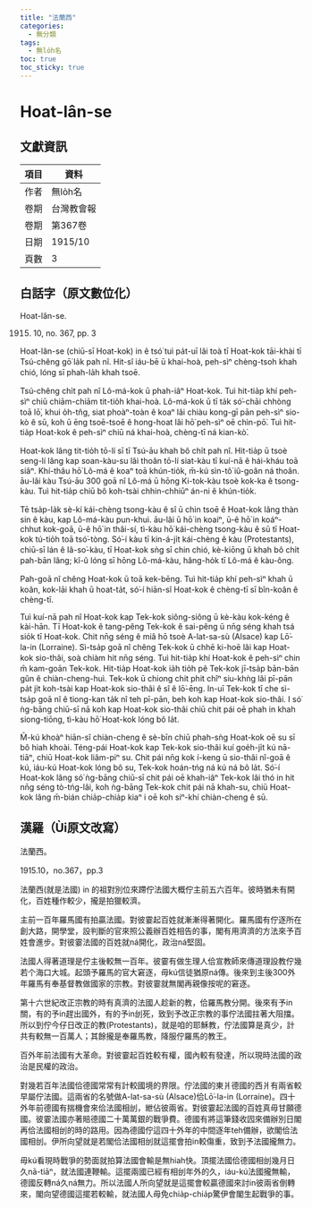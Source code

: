 ```yaml
---
title: "法蘭西"
categories:
  - 無分類
tags:
  - 無lo̍h名
toc: true
toc_sticky: true
---
```


# Hoat-lân-se

## 文獻資訊

| 項目 | 資料 |
|---|---|
| 作者 | 無lo̍h名 |
| 卷期 | 台灣教會報 |
| 卷期 | 第367卷 |
| 日期 | 1915/10 |
| 頁數 | 3 |

## 白話字（原文數位化）

Hoat-lân-se.

1915. 10, no. 367, pp. 3

Hoat-lân-se (chiū-sī Hoat-kok) in ê tsó͘ tuì pa̍t-uī lâi toà tī Hoat-kok tāi-khài tī Tsú-chêng gō͘ la̍k pah nî. Hit-sî iáu-bē ū khai-hoà, peh-sìⁿ chèng-tsoh khah chió, lóng sī phah-la̍h khah tsoē.

Tsú-chêng chi̍t pah nî Lô-má-kok ū phah-iâⁿ Hoat-kok. Tuì hit-tia̍p khí peh-sìⁿ chiū chiām-chiām tit-tio̍h khai-hoà. Lô-má-kok ū tī ta̍k só͘-chāi chhòng toā lō͘, khui o̍h-tn̂g, siat phoàⁿ-toàn ê koaⁿ lâi chiàu kong-gī pān peh-sìⁿ sio-kò ê sū, koh ū ēng tsoē-tsoē ê hong-hoat lâi hō͘ peh-sìⁿ oē chìn-pō͘. Tuì hit-tia̍p Hoat-kok ê peh-sìⁿ chiū ná khai-hoà, chèng-tī ná kian-kò͘.

Hoat-kok lâng tit-tio̍h tō-lí sī tī Tsú-āu khah bô chi̍t pah nî. Hit-tia̍p ū tsoè seng-lí lâng kap soan-kàu-su lâi thoân tō-lí siat-kàu tī kuí-nā ê hái-kháu toā siâⁿ. Khí-thâu hō͘ Lô-má ê koaⁿ toā khún-tio̍k, m̄-kú sìn-tô͘ iû-goân ná thoân. āu-lâi kàu Tsú-āu 300 goā nî Lô-má ū hōng Ki-tok-kàu tsoè kok-ka ê tsong-kàu. Tuì hit-tia̍p chiū bô koh-tsài chhin-chhiūⁿ án-ni ê khún-tio̍k.

Tē tsa̍p-la̍k sè-kí kái-chèng tsong-kàu ê sî ū chin tsoē ê Hoat-kok lâng thàn sin ê kàu, kap Lô-má-kàu pun-khui. āu-lâi ū hō͘ in koaiⁿ, ū-ê hō͘ in koáⁿ-chhut kok-goā, ū-ê hō͘ in thâi-sí, tì-kàu hō͘ kái-chèng tsong-kàu ê sū tī Hoat-kok tú-tio̍h toā tsó͘-tòng. Só͘-í kàu tī kin-á-ji̍t kái-chèng ê kàu (Protestants), chiū-sī lán ê Iâ-so͘-kàu, tī Hoat-kok sǹg sī chin chió, kè-kiōng ū khah bô chi̍t pah-bān lâng; kî-û lóng sī hōng Lô-má-kàu, hâng-ho̍k tī Lô-má ê kàu-ông.

Pah-goā nî chêng Hoat-kok ū toā kek-bēng. Tuì hit-tia̍p khí peh-sìⁿ khah ū koân, kok-lāi khah ū hoat-ta̍t, só͘-í hiān-sî Hoat-kok ê chèng-tī sī bîn-koân ê chèng-tī.

Tuì kuí-nā pah nî Hoat-kok kap Tek-kok siông-siông ū kè-kàu kok-kéng ê kài-hān. Tī Hoat-kok ê tang-pêng Tek-kok ê sai-pêng ū nn̄g séng khah tsá sio̍k tī Hoat-kok. Chit nn̄g séng ê miâ hō tsoè A-lat-sa-sù (Alsace) kap Lō͘-la-in (Lorraine). Sì-tsa̍p goā nî chêng Tek-kok ū chhē ki-hoē lâi kap Hoat-kok sio-thâi, soà chiàm hit nn̄g séng. Tuì hit-tia̍p khí Hoat-kok ê peh-sìⁿ chin m̄ kam-goān Tek-kok. Hit-tia̍p Hoat-kok ia̍h tio̍h pê Tek-kok jī-tsa̍p bān-bān gûn ê chiàn-cheng-huì. Tek-kok ū chiong chit phit chîⁿ siu-khǹg lâi pī-pān pa̍t ji̍t koh-tsài kap Hoat-kok sio-thâi ê sî ê lō͘-ēng. In-uī Tek-kok tī che sì-tsa̍p goā nî ê tiong-kan ta̍k nî teh pī-pān, beh koh kap Hoat-kok sio-thâi. I só͘ ǹg-bāng chiū-sī nā koh kap Hoat-kok sio-thâi chiū chit pái oē phah in khah siong-tiōng, tì-kàu hō͘ Hoat-kok lóng bô la̍t.

M̄-kú khoàⁿ hiān-sî chiàn-cheng ê sè-bīn chiū phah-sǹg Hoat-kok oē su sī bô hiah khoài. Téng-pái Hoat-kok kap Tek-kok sio-thâi kuí goe̍h-ji̍t kú nā-tiāⁿ, chiū Hoat-kok liâm-piⁿ su. Chit pái nn̄g kok í-keng ū sio-thâi nî-goā ê kú, iáu-kú Hoat-kok lóng bô su, Tek-kok hoán-tńg ná kú ná bô la̍t. Só͘-í Hoat-kok lâng só͘ ǹg-bāng chiū-sī chit pái oē khah-iâⁿ Tek-kok lâi thó in hit nn̄g séng tò-tńg-lâi, koh ǹg-bāng Tek-kok chit pái nā khah-su, chiū Hoat-kok lâng m̄-bián chia̍p-chia̍p kiaⁿ i oē koh siⁿ-khí chiàn-cheng ê sū.

## 漢羅（Ùi原文改寫）

法蘭西。

1915.10，no.367，pp.3

法蘭西(就是法國) in 的祖對別位來蹛佇法國大概佇主前五六百年。彼時猶未有開化，百姓種作較少，攏是拍獵較濟。

主前一百年羅馬國有拍贏法國。對彼霎起百姓就漸漸得著開化。羅馬國有佇逐所在創大路，開學堂，設判斷的官來照公義辦百姓相告的事，閣有用濟濟的方法來予百姓會進步。對彼霎法國的百姓就ná開化，政治ná堅固。

法國人得著道理是佇主後較無一百年。彼霎有做生理人佮宣教師來傳道理設教佇幾若个海口大城。起頭予羅馬的官大窘逐，毋kú信徒猶原ná傳。後來到主後300外年羅馬有奉基督教做國家的宗教。對彼霎就無閣再親像按呢的窘逐。

第十六世紀改正宗教的時有真濟的法國人趁新的教，佮羅馬教分開。後來有予in關，有的予in趕出國外，有的予in刣死，致到予改正宗教的事佇法國拄著大阻擋。所以到佇今仔日改正的教(Protestants)，就是咱的耶穌教，佇法國算是真少，計共有較無一百萬人；其餘攏是奉羅馬教，降服佇羅馬的教王。

百外年前法國有大革命。對彼霎起百姓較有權，國內較有發達，所以現時法國的政治是民權的政治。

對幾若百年法國佮德國常常有計較國境的界限。佇法國的東爿德國的西爿有兩省較早屬佇法國。這兩省的名號做A-lat-sa-sù (Alsace)佮Lō͘-la-in (Lorraine)。四十外年前德國有揣機會來佮法國相刣，紲佔彼兩省。對彼霎起法國的百姓真毋甘願德國。彼霎法國亦著賠德國二十萬萬銀的戰爭費。德國有將這筆錢收囥來備辦別日閣再佮法國相刣的時的路用。因為德國佇這四十外年的中間逐年teh備辦，欲閣佮法國相刣。伊所向望就是若閣佮法國相刣就這擺會拍in較傷重，致到予法國攏無力。

毋kú看現時戰爭的勢面就拍算法國會輸是無hiah快。頂擺法國佮德國相刣幾月日久nā-tiāⁿ，就法國連鞭輸。這擺兩國已經有相刣年外的久，iáu-kú法國攏無輸，德國反轉ná久ná無力。所以法國人所向望就是這擺會較贏德國來討in彼兩省倒轉來，閣向望德國這擺若較輸，就法國人毋免chia̍p-chia̍p驚伊會閣生起戰爭的事。
